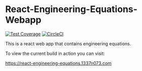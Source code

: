 # React-Engineering-Equations-Webapp
[![Test Coverage](https://api.codeclimate.com/v1/badges/c108732eeed5c51e96ab/test_coverage)](https://codeclimate.com/github/markhatchell/React-Engineering-Equations-Webapp/test_coverage)
[![CircleCI](https://circleci.com/gh/markhatchell/React-Engineering-Equations-Webapp.svg?style=svg)](https://circleci.com/gh/markhatchell/React-Engineering-Equations-Webapp)

This is a react web app that contains engineering equations.

To view the current build in action you can visit:

https://react-engineering-equations.1337n073.com
